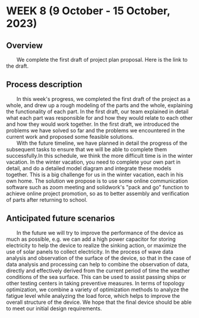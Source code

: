 # WEEK 8 (9 October - 15 October, 2023)

## Overview
&emsp;&emsp;We complete the first draft of project plan proposal. Here is the link to the draft.
## Process description
&emsp;&emsp;In this week's progress, we completed the first draft of the project as a whole, and drew up a rough modeling of the parts and the whole, explaining the functionality of each part. In the first draft, our team explained in detail what each part was responsible for and how they would relate to each other and how they would work together. In the first draft, we introduced the problems we have solved so far and the problems we encountered in the current work and proposed some feasible solutions.
<br>
&emsp;&emsp;With the future timeline, we have planned in detail the progress of the subsequent tasks to ensure that we will be able to complete them successfully.In this schedule, we think the more difficult time is in the winter vacation. In the winter vacation, you need to complete your own part in detail, and do a detailed model diagram and integrate these models together. This is a big challenge for us in the winter vacation, each in his own home. The solution we propose is to use some online communication software such as zoom meeting and solidwork's "pack and go" function to achieve online project promotion, so as to better assembly and verification of parts after returning to school.
## Anticipated future scenarios
&emsp;&emsp;In the future we will try to improve the performance of the device as much as possible, e.g. we can add a high power capacitor for storing electricity to help the device to realize the sinking action, or maximize the use of solar panels to collect electricity. In the process of wave data analysis and observation of the surface of the device, so that in the case of data analysis and processing can help to combine the observation of data, directly and effectively derived from the current period of time the weather conditions of the sea surface. This can be used to assist passing ships or other testing centers in taking preventive measures. In terms of topology optimization, we combine a variety of optimization methods to analyze the fatigue level while analyzing the load force, which helps to improve the overall structure of the device. We hope that the final device should be able to meet our initial design requirements.
